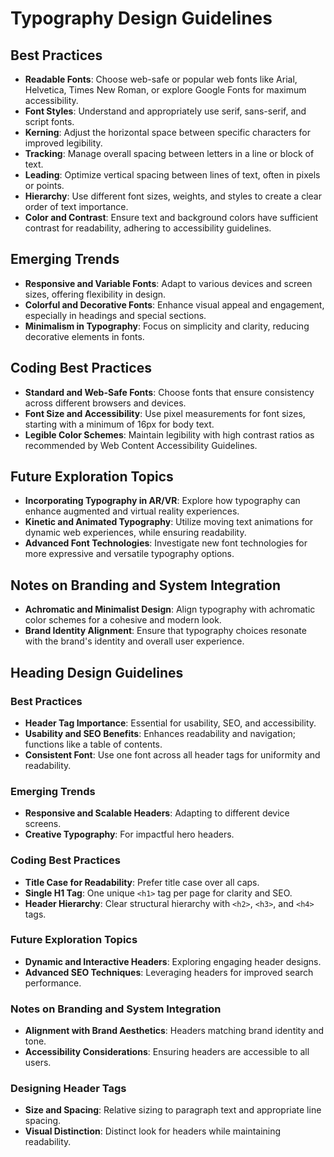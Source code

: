 # Typography Design Guidelines

## Best Practices
- **Readable Fonts**: Choose web-safe or popular web fonts like Arial, Helvetica, Times New Roman, or explore Google Fonts for maximum accessibility.
- **Font Styles**: Understand and appropriately use serif, sans-serif, and script fonts.
- **Kerning**: Adjust the horizontal space between specific characters for improved legibility.
- **Tracking**: Manage overall spacing between letters in a line or block of text.
- **Leading**: Optimize vertical spacing between lines of text, often in pixels or points.
- **Hierarchy**: Use different font sizes, weights, and styles to create a clear order of text importance.
- **Color and Contrast**: Ensure text and background colors have sufficient contrast for readability, adhering to accessibility guidelines.

## Emerging Trends
- **Responsive and Variable Fonts**: Adapt to various devices and screen sizes, offering flexibility in design.
- **Colorful and Decorative Fonts**: Enhance visual appeal and engagement, especially in headings and special sections.
- **Minimalism in Typography**: Focus on simplicity and clarity, reducing decorative elements in fonts.

## Coding Best Practices
- **Standard and Web-Safe Fonts**: Choose fonts that ensure consistency across different browsers and devices.
- **Font Size and Accessibility**: Use pixel measurements for font sizes, starting with a minimum of 16px for body text.
- **Legible Color Schemes**: Maintain legibility with high contrast ratios as recommended by Web Content Accessibility Guidelines.

## Future Exploration Topics
- **Incorporating Typography in AR/VR**: Explore how typography can enhance augmented and virtual reality experiences.
- **Kinetic and Animated Typography**: Utilize moving text animations for dynamic web experiences, while ensuring readability.
- **Advanced Font Technologies**: Investigate new font technologies for more expressive and versatile typography options.

## Notes on Branding and System Integration
- **Achromatic and Minimalist Design**: Align typography with achromatic color schemes for a cohesive and modern look.
- **Brand Identity Alignment**: Ensure that typography choices resonate with the brand's identity and overall user experience.

## Heading Design Guidelines

### Best Practices
- **Header Tag Importance**: Essential for usability, SEO, and accessibility.
- **Usability and SEO Benefits**: Enhances readability and navigation; functions like a table of contents.
- **Consistent Font**: Use one font across all header tags for uniformity and readability.

### Emerging Trends
- **Responsive and Scalable Headers**: Adapting to different device screens.
- **Creative Typography**: For impactful hero headers.

### Coding Best Practices
- **Title Case for Readability**: Prefer title case over all caps.
- **Single H1 Tag**: One unique `<h1>` tag per page for clarity and SEO.
- **Header Hierarchy**: Clear structural hierarchy with `<h2>`, `<h3>`, and `<h4>` tags.

### Future Exploration Topics
- **Dynamic and Interactive Headers**: Exploring engaging header designs.
- **Advanced SEO Techniques**: Leveraging headers for improved search performance.

### Notes on Branding and System Integration
- **Alignment with Brand Aesthetics**: Headers matching brand identity and tone.
- **Accessibility Considerations**: Ensuring headers are accessible to all users.

### Designing Header Tags
- **Size and Spacing**: Relative sizing to paragraph text and appropriate line spacing.
- **Visual Distinction**: Distinct look for headers while maintaining readability.
